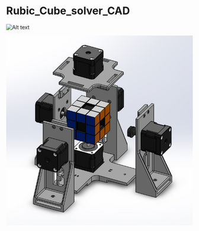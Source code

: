 # Rubic_Cube_solver_CAD

![Alt text](https://github.com/moskitoo/RubicCubeSolverCAD/blob/main/pictures/real.jpg)

![Alt text](https://github.com/moskitoo/RubicCubeSolverCAD/blob/main/pictures/exploded_main.jpg)
